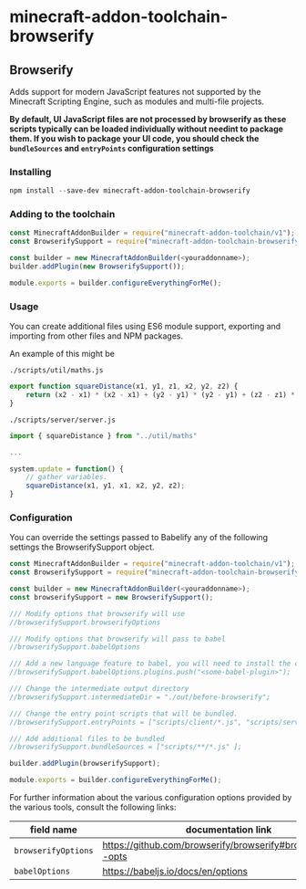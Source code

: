 # minecraft-addon-toolchain-browserify

## Browserify
Adds support for modern JavaScript features not supported by the Minecraft Scripting Engine, such as modules and multi-file projects.

**By default, UI JavaScript files are not processed by browserify as these scripts typically can be loaded individually without needint to package them. If you wish to package your UI code, you should check the `bundleSources` and `entryPoints` configuration settings**

### Installing
```powershell
npm install --save-dev minecraft-addon-toolchain-browserify
```

### Adding to the toolchain
```javascript
const MinecraftAddonBuilder = require("minecraft-addon-toolchain/v1");
const BrowserifySupport = require("minecraft-addon-toolchain-browserify");

const builder = new MinecraftAddonBuilder(<youraddonname>);
builder.addPlugin(new BrowserifySupport());

module.exports = builder.configureEverythingForMe();
```

### Usage
You can create additional files using ES6 module support, exporting and importing from other files and NPM packages.

An example of this might be

`./scripts/util/maths.js`
```javascript
export function squareDistance(x1, y1, z1, x2, y2, z2) {
    return (x2 - x1) * (x2 - x1) + (y2 - y1) * (y2 - y1) + (z2 - z1) * (z2 - z1);
}
```

`./scripts/server/server.js`
```javascript
import { squareDistance } from "../util/maths"

...

system.update = function() {
    // gather variables.
    squareDistance(x1, y1, x1, x2, y2, z2);
}
```

### Configuration
You can override the settings passed to Babelify any of the following settings the BrowserifySupport object.

```javascript
const MinecraftAddonBuilder = require("minecraft-addon-toolchain/v1");
const BrowserifySupport = require("minecraft-addon-toolchain-browserify");

const builder = new MinecraftAddonBuilder(<youraddonname>);
const browserifySupport = new BrowserifySupport();

/// Modify options that browserify will use
//browserifySupport.browserifyOptions

/// Modify options that browserify will pass to babel
//browserifySupport.babelOptions

/// Add a new language feature to babel, you will need to install the corresponding babel plugin via npm:
//browserifySupport.babelOptions.plugins.push("<some-babel-plugin>");

/// Change the intermediate output directory
//browserifySupport.intermediateDir = "./out/before-browserify";

/// Change the entry point scripts that will be bundled.
//browserifySupport.entryPoints = ["scripts/client/*.js", "scripts/server/*.js"];

/// Add additional files to be bundled
//browserifySupport.bundleSources = ["scripts/**/*.js" ];

builder.addPlugin(browserifySupport);

module.exports = builder.configureEverythingForMe();
```

For further information about the various configuration options provided by the various tools, consult the following links:

| field name          | documentation link                                             |
| ------------------- | -------------------------------------------------------------- |
| `browserifyOptions` | https://github.com/browserify/browserify#browserifyfiles--opts |
| `babelOptions`      | https://babeljs.io/docs/en/options                             |